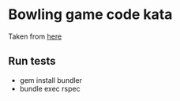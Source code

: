 # Bowling game code kata

Taken from [here](http://butunclebob.com/ArticleS.UncleBob.TheBowlingGameKata)

## Run tests
* gem install bundler
* bundle exec rspec
